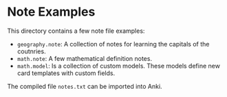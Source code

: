 # Note Examples

This directory contains a few note file examples:

- `geography.note`: A collection of notes for learning the capitals of the coutnries.
- `math.note`: A few mathematical definition notes.
- `math.model`: Is a collection of custom models. These models define new card templates with custom fields.

The compiled file `notes.txt` can be imported into Anki.
